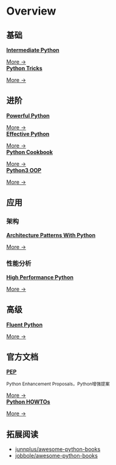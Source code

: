 # Overview

## 基础

<div class="cards">
  <div class="card booknote">
    <a href="/part06_intermediate_reading/intermediate_python/content"><strong>Intermediate Python</strong></a>
    <p class="card-body"><small>   </small></p>
    <span><a href="/part06_intermediate_reading/intermediate_python/content">More →</a></span>
  </div>
  <div class="card booknote">
    <a href="/part06_intermediate_reading/python_tricks/content"><strong>Python Tricks</strong></a>
    <p class="card-body"><small>   </small></p>
    <span><a href="/part06_intermediate_reading/python_tricks/content">More →</a></span>
  </div>
</div>

## 进阶 

<div class="cards">
  <div class="card booknote">
    <a href="/part06_intermediate_reading/powerful_python/content"><strong>Powerful Python</strong></a>
    <p class="card-body"><small>   </small></p>
    <span><a href="/part06_intermediate_reading/powerful_python/content">More →</a></span>
  </div>
  <div class="card booknote">
    <a href="/part06_intermediate_reading/effective_python/content_zh"><strong>Effective Python</strong></a>
    <p class="card-body"><small>   </small></p>
    <span><a href="/part06_intermediate_reading/effective_python/content_zh">More →</a></span>
  </div>
</div>

<div class="cards">
  <div class="card booknote">
    <a href="/part06_intermediate_reading/python_cookbook/content"><strong>Python Cookbook</strong></a>
    <p class="card-body"><small>   </small></p>
    <span><a href="/part06_intermediate_reading/python_cookbook/content">More →</a></span>
  </div>
  <div class="card booknote">
    <a href="/part06_intermediate_reading/python3_oop/content"><strong>Python3 OOP</strong></a>
    <p class="card-body"><small>   </small></p>
    <span><a href="/part06_intermediate_reading/python3_oop/content">More →</a></span>
  </div>
</div>

## 应用

### 架构

<div class="cards">
  <div class="card booknote">
    <a href="/part06_intermediate_reading/architecture_patterns_with_python/content_en"><strong>Architecture Patterns With Python</strong></a>
    <p class="card-body"><small>   </small></p>
    <span><a href="/part06_intermediate_reading/architecture_patterns_with_python/content_en">More →</a></span>
  </div>
</div>

### 性能分析
<div class="cards">
  <div class="card booknote">
    <a href="/part06_intermediate_reading/high_performance_python/content"><strong>High Performance Python</strong></a>
    <p class="card-body"><small>   </small></p>
    <span><a href="/part06_intermediate_reading/high_performance_python/content">More →</a></span>
  </div>
</div>

<!-- <div class="cards">
  <div class="card booknote">
    <a href="/part06_intermediate_reading/"><strong>数据分析</strong></a>
    <p class="card-body"><small>   </small></p>
    <span><a href="/part06_intermediate_reading/">More →</a></span>
  </div>
  <div class="card booknote">
    <a href="/part06_intermediate_reading/"><strong>数据挖掘</strong></a>
    <p class="card-body"><small>   </small></p>
    <span><a href="/part06_intermediate_reading/">More →</a></span>
  </div>
  <div class="card booknote">
    <a href="/part06_intermediate_reading/"><strong>机器学习</strong></a>
    <p class="card-body"><small>   </small></p>
    <span><a href="/part06_intermediate_reading/">More →</a></span>
  </div>
</div> -->

## 高级

<div class="cards">
  <div class="card booknote">
    <a href="/part06_intermediate_reading/fluent_python/content"><strong>Fluent Python</strong></a>
    <p class="card-body"><small>   </small></p>
    <span><a href="/part06_intermediate_reading/fluent_python/content">More →</a></span>
  </div>
</div>

## 官方文档

<div class="cards">
  <div class="card booknote">
    <a href="/part06_intermediate_reading/pep/content"><strong>PEP</strong></a>
    <p class="card-body"><small>Python Enhancement Proposals，Python增强提案</small></p>
    <span><a href="/part06_intermediate_reading/pep/content">More →</a></span>
  </div>
  <div class="card booknote">
    <a href="/part06_intermediate_reading/python_how_to/content"><strong>Python HOWTOs</strong></a>
    <p class="card-body"><small>   </small></p>
    <span><a href="/part06_intermediate_reading/python_how_to/content">More →</a></span>
  </div>
</div>


## 拓展阅读
- [junnplus/awesome-python-books](https://github.com/junnplus/awesome-python-books)
- [jobbole/awesome-python-books](https://github.com/jobbole/awesome-python-books)

<!-- 备选书单

No.1 Fluent Python（豆瓣评分：9.6）

No.2 Hands-On Machine Learning with Scikit-Learn and TensorFlow（豆瓣评分：9.4）

No.3 Python编程快速上手（豆瓣评分：9.2)

No.4 Python Cookbook（豆瓣评分：9.2）

No.5 Python编程：从入门到实践（豆瓣评分：9.2）

No.6 The Definitive Guide to Django, 2nd Edition（豆瓣评分：9.0）

No.7 Programming Collective Intelligence（豆瓣评分：8.9）

No.8 Effective Python（豆瓣评分：8.8）

No.9 A Byte of Python（豆瓣评分：8.8）

No.10 Python Tutorial（豆瓣评分：8.7）

No.11 Python源码剖析（豆瓣评分：8.7）

No.12 父与子的编程之旅（豆瓣评分：8.7）

No.13 Flask Web开发：基于Python的Web应用开发实战（豆瓣评分：8.7）

No.14 Python for Informatics（豆瓣评分：8.7）

No.15 Dive Into Python 3（豆瓣评分：8.6）

No.16 Machine Learning in Action（豆瓣评分：8.5）

No.17 利用Python进行数据分析（豆瓣评分：8.5）

No.18 How to Think Like a Computer Scientist: Learning with Python（豆瓣评分：8.5）

No.19 Python语言及其应用（豆瓣评分：8.5）

No.20 Learn Python the Hard Way（豆瓣评分：8.4）

-->